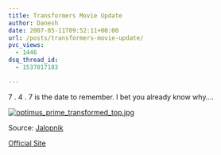 ```yaml
---
title: Transformers Movie Update
author: Danesh
date: 2007-05-11T09:52:11+00:00
url: /posts/transformers-movie-update/
pvc_views:
  - 1446
dsq_thread_id:
  - 1537017183

---
```

7 . 4 . 7 is the date to remember. I bet you already know why&#8230;.

[![optimus_prime_transformed_top.jpg][1]][2]

Source: [Jalopnik][3]

[Official Site][4]

 [1]: /wp-content/uploads/2007/05/optimus_prime_transformed_top.jpg
 [2]: /wp-content/uploads/2007/05/optimus_prime_transformed_top.jpg "optimus_prime_transformed_top.jpg"
 [3]: http://www.jalopnik.com/
 [4]: http://www.transformersmovie.com/